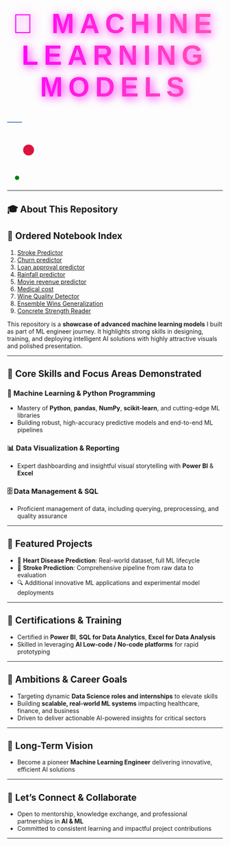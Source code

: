 <!-- 🌟 Animated Gradient Header -->
<h1 align="center" style="
  font-family: 'Segoe UI Black', 'Poppins', 'Trebuchet MS', sans-serif;
  font-weight: 900;
  font-size: 4rem;
  background: linear-gradient(270deg, #FF00FF, #00FFFF, #FF4500, #FFFF00, #FF00FF);
  background-size: 1200% 1200%;
  -webkit-background-clip: text;
  -webkit-text-fill-color: transparent;
  animation: ultraGradientMove 10s ease infinite;
  filter: drop-shadow(4px 4px 10px rgba(255, 0, 255, 0.9));
  letter-spacing: 0.2em;
  text-transform: uppercase;
  margin-bottom: 30px;
">
  🤖 Machine Learning Models
</h1>

<!-- 🔵 Animated Line -->
<svg width="100%" height="30">
  <line x1="0" y1="15" x2="100%" y2="15" stroke="steelblue" stroke-width="2">
    <animate attributeName="x2" from="0" to="100%" dur="2s" repeatCount="indefinite" />
  </line>
</svg>

<!-- 🔴 Pulsing Circle -->
<svg width="100" height="100">
  <circle cx="50" cy="50" r="10" fill="crimson">
    <animate attributeName="r" values="10;20;10" dur="1s" repeatCount="indefinite" />
  </circle>
</svg>

<!-- 🟢 Sliding Dot -->
<svg width="100%" height="30">
  <circle cx="0" cy="15" r="5" fill="green">
    <animate attributeName="cx" from="0" to="100%" dur="3s" repeatCount="indefinite" />
  </circle>
</svg>

---

## 🎓 About This Repository
## 📘 Ordered Notebook Index

1. [Stroke Predictor](./1.Stroke%20Predictor.ipynb)  
2. [Churn predictor](./2.Churn%20predictor.ipynb)  
3. [Loan approval predictor](./3.Loan%20approval%20predictor.ipynb)  
4. [Rainfall predictor](./4.Rainfall%20predictor.ipynb)  
5. [Movie revenue predictor](./5.Movie%20revenue%20predictor.ipynb)  
6. [Medical cost](./6.Medical%20cost.ipynb)  
7. [Wine Quality Detector](./7.Wine%20Quality%20Detector.ipynb)  
8. [Ensemble Wins Generalization](./8.Ensemble%20Wins%20Generalization.ipynb)  
9. [Concrete Strength Reader](./9.Concrete%20Strength%20Reader.ipynb)


This repository is a **showcase of advanced machine learning models** I built as part of ML engineer journey. It highlights strong skills in designing, training, and deploying intelligent AI solutions with highly attractive visuals and polished presentation.

---

## 🌈 Core Skills and Focus Areas Demonstrated

### 🐍 Machine Learning & Python Programming

- Mastery of **Python**, **pandas**, **NumPy**, **scikit-learn**, and cutting-edge ML libraries  
- Building robust, high-accuracy predictive models and end-to-end ML pipelines  

### 📊 Data Visualization & Reporting

- Expert dashboarding and insightful visual storytelling with **Power BI** & **Excel**  

### 🗄️ Data Management & SQL

- Proficient management of data, including querying, preprocessing, and quality assurance  

---

## 🚀 Featured Projects

- 💓 **Heart Disease Prediction**: Real-world dataset, full ML lifecycle  
- 🧠 **Stroke Prediction**: Comprehensive pipeline from raw data to evaluation  
- 🔍 Additional innovative ML applications and experimental model deployments  

---

## 📜 Certifications & Training

- Certified in **Power BI**, **SQL for Data Analytics**, **Excel for Data Analysis**  
- Skilled in leveraging **AI Low-code / No-code platforms** for rapid prototyping  

---

## 🎯 Ambitions & Career Goals

- Targeting dynamic **Data Science roles and internships** to elevate skills  
- Building **scalable, real-world ML systems** impacting healthcare, finance, and business  
- Driven to deliver actionable AI-powered insights for critical sectors  

---

## 🔮 Long-Term Vision

- Become a pioneer **Machine Learning Engineer** delivering innovative, efficient AI solutions  

---

## 🤝 Let’s Connect & Collaborate

- Open to mentorship, knowledge exchange, and professional partnerships in **AI & ML**  
- Committed to consistent learning and impactful project contributions  

---

